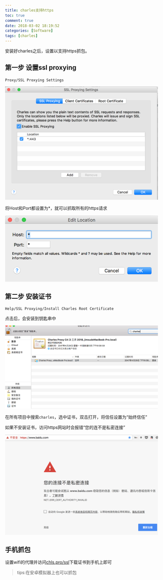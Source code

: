 ```yaml
---
title: charles支持https
toc: true
comment: true
date: 2018-03-02 18:19:52
categories: [Software]
tags: [charles]
---
```



安装好charles之后，设置以支持https抓包。



<!--more-->

## 第一步  设置ssl proxying

`Proxy/SSL Proxying Settings`

![20180302151998614257750.png](charles-support-https/20180302151998614257750.png)

将Host和Port都设置为*，就可以抓取所有的https请求

![20180306152030640030250.png](charles-support-https/20180306152030640030250.png)

## 第二步 安装证书

`Help/SSL Proxying/Install Charles Root Certificate`

点击后，会安装到钥匙串中

![20180302151998634953062.png](charles-support-https/20180302151998634953062.png)

在所有项目中搜索`charles`，选中证书，双击打开，将信任设置为“始终信任”



如果不安装证书，访问https网站时会报错“您的连不是私密连接”

![20180302151998591661934.png](charles-support-https/20180302151998591661934.png)

## 手机抓包

设置wifi的代理并访问[chls.pro/ssl](chls.pro/ssl)下载证书到手机上即可

> tips:在安卓模拟器上也可以抓包

